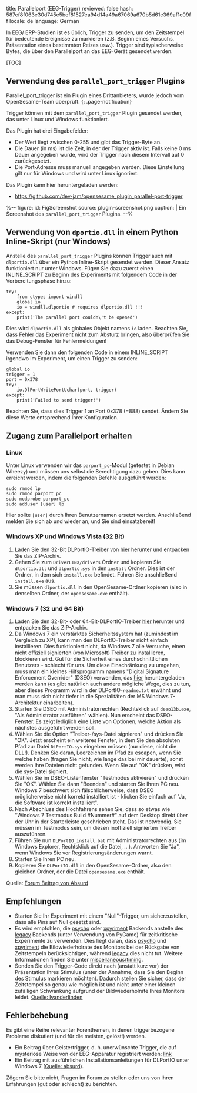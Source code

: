 title: Parallelport (EEG-Trigger)
reviewed: false
hash: 587cf8f063e30d745e5bef81527ea94d14a49a67069a670b5d61e369af1c09ff
locale: de
language: German

In EEG/ ERP-Studien ist es üblich, Trigger zu senden, um den Zeitstempel für bedeutende Ereignisse zu markieren (z.B. Beginn eines Versuchs, Präsentation eines bestimmten Reizes usw.). Trigger sind typischerweise Bytes, die über den Parallelport an das EEG-Gerät gesendet werden.

[TOC]

## Verwendung des `parallel_port_trigger` Plugins

Parallel_port_trigger ist ein Plugin eines Drittanbieters, wurde jedoch vom OpenSesame-Team überprüft.
{: .page-notification}

Trigger können mit dem `parallel_port_trigger` Plugin gesendet werden, das unter Linux und Windows funktioniert.

Das Plugin hat drei Eingabefelder:

- Der Wert liegt zwischen 0-255 und gibt das Trigger-Byte an.
- Die Dauer (in ms) ist die Zeit, in der der Trigger aktiv ist. Falls keine 0 ms Dauer angegeben wurde, wird der Trigger nach diesem Intervall auf 0 zurückgesetzt.
- Die Port-Adresse muss manuell angegeben werden. Diese Einstellung gilt nur für Windows und wird unter Linux ignoriert.

Das Plugin kann hier heruntergeladen werden:

- <https://github.com/dev-jam/opensesame_plugin_parallel-port-trigger>

%--
figure:
 id: FigScreenshot
 source: plugin-screenshot.png
 caption: |
  Ein Screenshot des `parallel_port_trigger` Plugins.
--%

## Verwendung von `dportio.dll` in einem Python Inline-Skript (nur Windows)

Anstelle des `parallel_port_trigger` Plugins können Trigger auch mit `dlportio.dll` über ein Python Inline-Skript gesendet werden. Dieser Ansatz funktioniert nur unter Windows. Fügen Sie dazu zuerst einen INLINE_SCRIPT zu Beginn des Experiments mit folgendem Code in der Vorbereitungsphase hinzu:

~~~ .python
try:
	from ctypes import windll
	global io
	io = windll.dlportio # requires dlportio.dll !!!
except:
	print('The parallel port couldn\'t be opened')
~~~

Dies wird `dlportio.dll` als globales Objekt namens `io` laden. Beachten Sie, dass Fehler das Experiment nicht zum Absturz bringen, also überprüfen Sie das Debug-Fenster für Fehlermeldungen!

Verwenden Sie dann den folgenden Code in einem INLINE_SCRIPT irgendwo im Experiment, um einen Trigger zu senden:

~~~ .python
global io
trigger = 1
port = 0x378
try:
	io.DlPortWritePortUchar(port, trigger)
except:
	print('Failed to send trigger!')
~~~

Beachten Sie, dass dies Trigger 1 an Port 0x378 (=888) sendet. Ändern Sie diese Werte entsprechend Ihrer Konfiguration.

## Zugang zum Parallelport erhalten

### Linux

Unter Linux verwenden wir das `parport_pc`-Modul (getestet in Debian Wheezy) und müssen uns selbst die Berechtigung dazu geben. Dies kann erreicht werden, indem die folgenden Befehle ausgeführt werden:

	sudo rmmod lp
	sudo rmmod parport_pc
	sudo modprobe parport_pc
	sudo adduser [user] lp

Hier sollte `[user]` durch Ihren Benutzernamen ersetzt werden. Anschließend melden Sie sich ab und wieder an, und Sie sind einsatzbereit!

### Windows XP und Windows Vista (32 Bit)

1. Laden Sie den 32-Bit DLPortIO-Treiber von [hier][win32-dll] herunter und entpacken Sie das ZIP-Archiv.
2. Gehen Sie zum `DriverLINX/drivers` Ordner und kopieren Sie `dlportio.dll` und `dlportio.sys` in den `install` Ordner. Dies ist der Ordner, in dem sich `install.exe` befindet. Führen Sie anschließend `install.exe` aus.
3. Sie müssen `dlportio.dll` in den OpenSesame-Ordner kopieren (also in denselben Ordner, der `opensesame.exe` enthält).

### Windows 7 (32 und 64 Bit)

1. Laden Sie den 32-Bit- oder 64-Bit-DLPortIO-Treiber [hier][win7-dll] herunter und entpacken Sie das ZIP-Archiv.
2. Da Windows 7 ein verstärktes Sicherheitssystem hat (zumindest im Vergleich zu XP), kann man den DLPortIO-Treiber nicht einfach installieren. Dies funktioniert nicht, da Windows 7 alle Versuche, einen nicht offiziell signierten (von Microsoft) Treiber zu installieren, blockieren wird. Gut für die Sicherheit eines durchschnittlichen Benutzers - schlecht für uns. Um diese Einschränkung zu umgehen, muss man ein kleines Hilfsprogramm namens "Digital Signature Enforcement Overrider" (DSEO) verwenden, das [hier][dseo] heruntergeladen werden kann (es gibt natürlich auch andere mögliche Wege, dies zu tun, aber dieses Programm wird in der DLPortIO-`readme.txt` erwähnt und man muss sich nicht tiefer in die Spezialitäten der MS Windows 7-Architektur einarbeiten).
3. Starten Sie DSEO mit Administratorrechten (Rechtsklick auf `dseo13b.exe`, "Als Administrator ausführen" wählen). Nun erscheint das DSEO-Fenster. Es zeigt lediglich eine Liste von Optionen, welche Aktion als nächstes ausgeführt werden soll.
4. Wählen Sie die Option "Treiber-/sys-Datei signieren" und drücken Sie "OK". Jetzt erscheint ein weiteres Fenster, in dem Sie den absoluten Pfad zur Datei `DLPortIO.sys` eingeben müssen (nur diese, nicht die DLL!). Denken Sie daran, Leerzeichen im Pfad zu escapen, wenn Sie welche haben (fragen Sie nicht, wie lange das bei mir dauerte), sonst werden Ihre Dateien nicht gefunden. Wenn Sie auf "OK" drücken, wird die sys-Datei signiert.
5. Wählen Sie im DSEO-Listenfenster "Testmodus aktivieren" und drücken Sie "OK". Wählen Sie dann "Beenden" und starten Sie Ihren PC neu. Windows 7 beschwert sich fälschlicherweise, dass DSEO möglicherweise nicht korrekt installiert ist - klicken Sie einfach auf "Ja, die Software ist korrekt installiert".
6. Nach Abschluss des Hochfahrens sehen Sie, dass so etwas wie "Windows 7 Testmodus Build #Nummer#" auf dem Desktop direkt über der Uhr in der Starterleiste geschrieben steht. Das ist notwendig. Sie müssen im Testmodus sein, um diesen inoffiziell signierten Treiber auszuführen.
7. Führen Sie nun `DLPortIO_install.bat` mit Administratorrechten aus (im Windows Explorer, Rechtsklick auf die Datei, ...). Antworten Sie "Ja", wenn Windows Sie vor Registrierungsänderungen warnt.
8. Starten Sie Ihren PC neu.
9. Kopieren Sie `DLPortIO.dll` in den OpenSesame-Ordner, also den gleichen Ordner, der die Datei `opensesame.exe` enthält.

Quelle: [Forum Beitrag von Absurd][post-3]

## Empfehlungen

- Starten Sie Ihr Experiment mit einem "Null"-Trigger, um sicherzustellen, dass alle Pins auf Null gesetzt sind.
- Es wird empfohlen, die [psycho] oder [xpyriment] Backends anstelle des [legacy] Backends (unter Verwendung von PyGame) für zeitkritische Experimente zu verwenden. Dies liegt daran, dass [psycho] und [xpyriment] die Bildwiederholrate des Monitors bei der Rückgabe von Zeitstempeln berücksichtigen, während [legacy] dies nicht tut. Weitere Informationen finden Sie unter [miscellaneous/timing].
- Senden Sie den Trigger-Code direkt nach (anstatt kurz vor) der Präsentation Ihres Stimulus (unter der Annahme, dass Sie den Beginn des Stimulus markieren möchten). Dadurch stellen Sie sicher, dass der Zeitstempel so genau wie möglich ist und nicht unter einer kleinen zufälligen Schwankung aufgrund der Bildwiederholrate Ihres Monitors leidet. [Quelle: lvanderlinden][post-2]

## Fehlerbehebung

Es gibt eine Reihe relevanter Forenthemen, in denen triggerbezogene Probleme diskutiert (und für die meisten, gelöst!) werden.

- Ein Beitrag über Geistertrigger, d. h. unerwünschte Trigger, die auf mysteriöse Weise von der EEG-Apparatur registriert werden: [link][post-2]
- Ein Beitrag mit ausführlichen Installationsanleitungen für DLPortIO unter Windows 7 ([Quelle: absurd][post-3]).

Zögern Sie bitte nicht, Fragen im Forum zu stellen oder uns von Ihren Erfahrungen (gut oder schlecht) zu berichten.

[win32-dll]: http://files.cogsci.nl/misc/dlportio.zip
[win7-dll]: http://real.kiev.ua/avreal/download/#DLPORTIO_TABLE
[dseo]: http://www.ngohq.com/home.php?page=dseo
[post-2]: http://forum.cogsci.nl/index.php?p=/discussion/comment/780#Comment_780
[post-3]: http://forum.cogsci.nl/index.php?p=/discussion/comment/745#Comment_745
[miscellaneous/timing]: /miscellaneous/timing
[legacy]: /backends/legacy
[xpyriment]: /backends/xpyriment
[psycho]: /backends/psycho